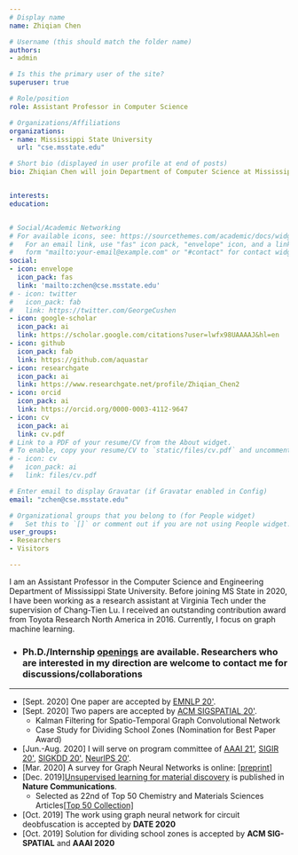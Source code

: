 ```yaml
---
# Display name
name: Zhiqian Chen

# Username (this should match the folder name)
authors:
- admin

# Is this the primary user of the site?
superuser: true

# Role/position
role: Assistant Professor in Computer Science

# Organizations/Affiliations
organizations:
- name: Mississippi State University
  url: "cse.msstate.edu"

# Short bio (displayed in user profile at end of posts)
bio: Zhiqian Chen will join Department of Computer Science at Mississippi State University as Assistant Professor, focusing on AI research.


interests:
education:


# Social/Academic Networking
# For available icons, see: https://sourcethemes.com/academic/docs/widgets/#icons
#   For an email link, use "fas" icon pack, "envelope" icon, and a link in the
#   form "mailto:your-email@example.com" or "#contact" for contact widget.
social:
- icon: envelope
  icon_pack: fas
  link: 'mailto:zchen@cse.msstate.edu'
# - icon: twitter
#   icon_pack: fab
#   link: https://twitter.com/GeorgeCushen
- icon: google-scholar
  icon_pack: ai
  link: https://scholar.google.com/citations?user=lwfx98UAAAAJ&hl=en
- icon: github
  icon_pack: fab
  link: https://github.com/aquastar
- icon: researchgate
  icon_pack: ai
  link: https://www.researchgate.net/profile/Zhiqian_Chen2
- icon: orcid
  icon_pack: ai
  link: https://orcid.org/0000-0003-4112-9647
- icon: cv
  icon_pack: ai
  link: cv.pdf
# Link to a PDF of your resume/CV from the About widget.
# To enable, copy your resume/CV to `static/files/cv.pdf` and uncomment the lines below.  
# - icon: cv
#   icon_pack: ai
#   link: files/cv.pdf

# Enter email to display Gravatar (if Gravatar enabled in Config)
email: "zchen@cse.msstate.edu"

# Organizational groups that you belong to (for People widget)
#   Set this to `[]` or comment out if you are not using People widget.  
user_groups:
- Researchers
- Visitors

---
```

I am an Assistant Professor in the Computer Science and Engineering Department of Mississippi State University. Before joining MS State in 2020, I have been working as a research assistant at Virginia Tech under the supervision of Chang-Tien Lu. <!-- My Master Degree is obtained from Peking University and a B.S. from Huazhong University of Science and Technology respectively.  -->I received an outstanding contribution award from Toyota Research North America in 2016. Currently, I focus on graph machine learning.

- ### Ph.D./Internship [openings](/post/opening/) are available. Researchers who are interested in my direction are welcome to contact me for discussions/collaborations
-----
- [Sept. 2020] One paper are accepted by [EMNLP 20'](https://2020.emnlp.org).
- [Sept. 2020] Two papers are accepted by [ACM SIGSPATIAL 20'](https://sigspatial2020.sigspatial.org).
	- Kalman Filtering for Spatio-Temporal Graph Convolutional Network
	- Case Study for Dividing School Zones (Nomination for Best Paper Award)
- [Jun.-Aug. 2020] I will serve on program committee of [AAAI 21'](https://aaai.org/Conferences/AAAI-21/), [SIGIR 20'](https://sigir.org/sigir2020/), [SIGKDD 20'](https://www.kdd.org/kdd2020/), [NeurlPS 20'](https://nips.cc).
- [Mar. 2020] A survey for Graph Neural Networks is online: [[preprint]](https://arxiv.org/abs/2002.11867)
- [Dec. 2019][Unsupervised learning for material discovery](https://www.nature.com/articles/s41467-019-13214-1) is published in **Nature Communications**.
  - Selected as 22nd of Top 50 Chemistry and Materials Sciences Articles[[Top 50 Collection]](https://www.nature.com/collections/giacagiaca)
- [Oct. 2019] The work using graph neural network for circuit deobfuscation is accepted by **DATE 2020**
- [Oct. 2019] Solution for dividing school zones is accepted by **ACM SIG-SPATIAL** and **AAAI 2020**
